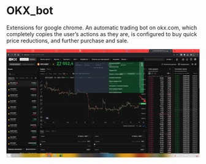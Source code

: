 # OKX_bot
 Extensions for google chrome. An automatic trading bot on okx.com, which completely copies the user’s actions as they are, is configured to buy quick price reductions, and further purchase and sale.

![Промо](https://github.com/AisPr0/OKX_bot/blob/main/promo.png)

